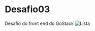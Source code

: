 # Desafio03
Desafio do front end do GoStack
![Lista](https://user-images.githubusercontent.com/12163737/79506767-eea56100-800c-11ea-9d52-14ce7b7042fc.png)
